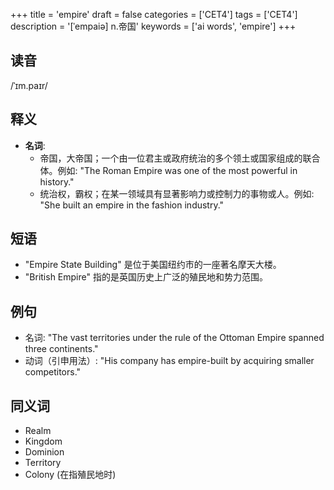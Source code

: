 +++
title = 'empire'
draft = false
categories = ['CET4']
tags = ['CET4']
description = '[ˈempaiə] n.帝国'
keywords = ['ai words', 'empire']
+++

## 读音
/ˈɪm.paɪr/

## 释义
- **名词**:
   - 帝国，大帝国；一个由一位君主或政府统治的多个领土或国家组成的联合体。例如: "The Roman Empire was one of the most powerful in history."
   - 统治权，霸权；在某一领域具有显著影响力或控制力的事物或人。例如: "She built an empire in the fashion industry."

## 短语
- "Empire State Building" 是位于美国纽约市的一座著名摩天大楼。
- "British Empire" 指的是英国历史上广泛的殖民地和势力范围。

## 例句
- 名词: "The vast territories under the rule of the Ottoman Empire spanned three continents."
- 动词（引申用法）: "His company has empire-built by acquiring smaller competitors."

## 同义词
- Realm
- Kingdom
- Dominion
- Territory
- Colony (在指殖民地时)
